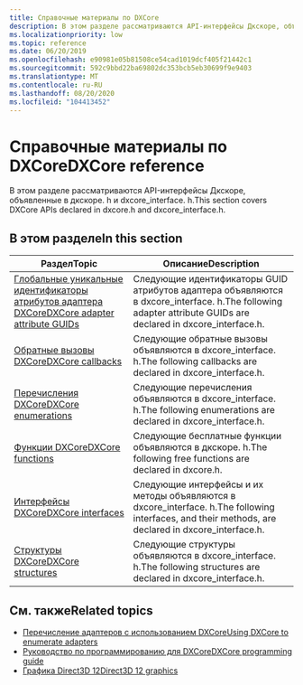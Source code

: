 ```yaml
---
title: Справочные материалы по DXCore
description: В этом разделе рассматриваются API-интерфейсы Дкскоре, объявленные в дкскоре. h и dxcore_interface. h.
ms.localizationpriority: low
ms.topic: reference
ms.date: 06/20/2019
ms.openlocfilehash: e90981e05b81508ce54cad1019dcf405f21442c1
ms.sourcegitcommit: 592c9bbd22ba69802dc353bcb5eb30699f9e9403
ms.translationtype: MT
ms.contentlocale: ru-RU
ms.lasthandoff: 08/20/2020
ms.locfileid: "104413452"
---
```

# <a name="dxcore-reference"></a><span data-ttu-id="a2aea-103">Справочные материалы по DXCore</span><span class="sxs-lookup"><span data-stu-id="a2aea-103">DXCore reference</span></span>

<span data-ttu-id="a2aea-104">В этом разделе рассматриваются API-интерфейсы Дкскоре, объявленные в дкскоре. h и dxcore_interface. h.</span><span class="sxs-lookup"><span data-stu-id="a2aea-104">This section covers DXCore APIs declared in dxcore.h and dxcore_interface.h.</span></span>

## <a name="in-this-section"></a><span data-ttu-id="a2aea-105">В этом разделе</span><span class="sxs-lookup"><span data-stu-id="a2aea-105">In this section</span></span>

| <span data-ttu-id="a2aea-106">Раздел</span><span class="sxs-lookup"><span data-stu-id="a2aea-106">Topic</span></span> | <span data-ttu-id="a2aea-107">Описание</span><span class="sxs-lookup"><span data-stu-id="a2aea-107">Description</span></span> |
|-|-|
| [<span data-ttu-id="a2aea-108">Глобальные уникальные идентификаторы атрибутов адаптера DXCore</span><span class="sxs-lookup"><span data-stu-id="a2aea-108">DXCore adapter attribute GUIDs</span></span>](dxcore-adapter-attribute-guids.md) | <span data-ttu-id="a2aea-109">Следующие идентификаторы GUID атрибутов адаптера объявляются в dxcore_interface. h.</span><span class="sxs-lookup"><span data-stu-id="a2aea-109">The following adapter attribute GUIDs are declared in dxcore_interface.h.</span></span> |
| [<span data-ttu-id="a2aea-110">Обратные вызовы DXCore</span><span class="sxs-lookup"><span data-stu-id="a2aea-110">DXCore callbacks</span></span>](dxcore-callbacks.md) | <span data-ttu-id="a2aea-111">Следующие обратные вызовы объявляются в dxcore_interface. h.</span><span class="sxs-lookup"><span data-stu-id="a2aea-111">The following callbacks are declared in dxcore_interface.h.</span></span> |
| [<span data-ttu-id="a2aea-112">Перечисления DXCore</span><span class="sxs-lookup"><span data-stu-id="a2aea-112">DXCore enumerations</span></span>](dxcore-enumerations.md) | <span data-ttu-id="a2aea-113">Следующие перечисления объявляются в dxcore_interface. h.</span><span class="sxs-lookup"><span data-stu-id="a2aea-113">The following enumerations are declared in dxcore_interface.h.</span></span> |
| [<span data-ttu-id="a2aea-114">Функции DXCore</span><span class="sxs-lookup"><span data-stu-id="a2aea-114">DXCore functions</span></span>](dxcore-functions.md) | <span data-ttu-id="a2aea-115">Следующие бесплатные функции объявляются в дкскоре. h.</span><span class="sxs-lookup"><span data-stu-id="a2aea-115">The following free functions are declared in dxcore.h.</span></span> |
| [<span data-ttu-id="a2aea-116">Интерфейсы DXCore</span><span class="sxs-lookup"><span data-stu-id="a2aea-116">DXCore interfaces</span></span>](dxcore-interfaces.md) | <span data-ttu-id="a2aea-117">Следующие интерфейсы и их методы объявляются в dxcore_interface. h.</span><span class="sxs-lookup"><span data-stu-id="a2aea-117">The following interfaces, and their methods, are declared in dxcore_interface.h.</span></span> |
| [<span data-ttu-id="a2aea-118">Структуры DXCore</span><span class="sxs-lookup"><span data-stu-id="a2aea-118">DXCore structures</span></span>](dxcore-structures.md) | <span data-ttu-id="a2aea-119">Следующие структуры объявляются в dxcore_interface. h.</span><span class="sxs-lookup"><span data-stu-id="a2aea-119">The following structures are declared in dxcore_interface.h.</span></span> |

## <a name="related-topics"></a><span data-ttu-id="a2aea-120">См. также</span><span class="sxs-lookup"><span data-stu-id="a2aea-120">Related topics</span></span>

* [<span data-ttu-id="a2aea-121">Перечисление адаптеров с использованием DXCore</span><span class="sxs-lookup"><span data-stu-id="a2aea-121">Using DXCore to enumerate adapters</span></span>](./dxcore-enum-adapters.md)
* [<span data-ttu-id="a2aea-122">Руководство по программированию для DXCore</span><span class="sxs-lookup"><span data-stu-id="a2aea-122">DXCore programming guide</span></span>](dxcore-programming-guide.md)
* [<span data-ttu-id="a2aea-123">Графика Direct3D 12</span><span class="sxs-lookup"><span data-stu-id="a2aea-123">Direct3D 12 graphics</span></span>](../direct3d12/direct3d-12-graphics.md)